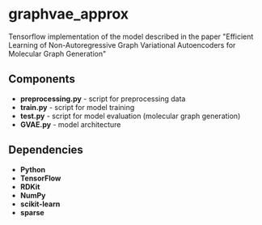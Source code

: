 # graphvae_approx
Tensorflow implementation of the model described in the paper "Efficient Learning of Non-Autoregressive Graph Variational Autoencoders for Molecular Graph Generation"

## Components
- **preprocessing.py** - script for preprocessing data
- **train.py** - script for model training
- **test.py** - script for model evaluation (molecular graph generation)
- **GVAE.py** - model architecture

## Dependencies
- **Python**
- **TensorFlow**
- **RDKit**
- **NumPy**
- **scikit-learn**
- **sparse**
